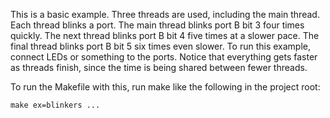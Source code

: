 This is a basic example. Three threads are used, including the main thread. Each
thread blinks a port. The main thread blinks port B bit 3 four times quickly.
The next thread blinks port B bit 4 five times at a slower pace. The final
thread blinks port B bit 5 six times even slower. To run this example, connect
LEDs or something to the ports. Notice that everything gets faster as threads
finish, since the time is being shared between fewer threads.

To run the Makefile with this, run make like the following in the project root:

```
make ex=blinkers ...
```
